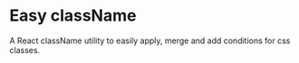 # Easy className

A React className utility to easily apply, merge and add conditions for css classes.
